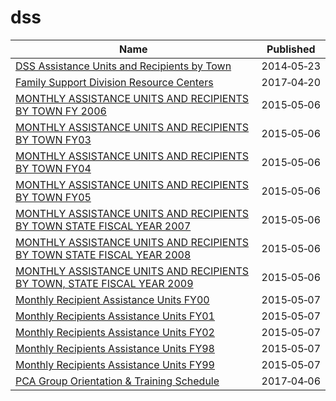 # dss

Name | Published
---- | ---------
[DSS Assistance Units and Recipients by Town](../datasets/3tvg-dry3.md) | 2014&#x2011;05&#x2011;23
[Family Support Division Resource Centers](../datasets/dsx5-5mwh.md) | 2017&#x2011;04&#x2011;20
[MONTHLY ASSISTANCE UNITS AND RECIPIENTS BY TOWN FY 2006](../datasets/73sy-vvz7.md) | 2015&#x2011;05&#x2011;06
[MONTHLY ASSISTANCE UNITS AND RECIPIENTS BY TOWN FY03](../datasets/d2gy-qyu3.md) | 2015&#x2011;05&#x2011;06
[MONTHLY ASSISTANCE UNITS AND RECIPIENTS BY TOWN FY04](../datasets/g9s8-wdcq.md) | 2015&#x2011;05&#x2011;06
[MONTHLY ASSISTANCE UNITS AND RECIPIENTS BY TOWN FY05](../datasets/ffti-3zst.md) | 2015&#x2011;05&#x2011;06
[MONTHLY ASSISTANCE UNITS AND RECIPIENTS BY TOWN STATE FISCAL YEAR 2007](../datasets/yf8e-3hwz.md) | 2015&#x2011;05&#x2011;06
[MONTHLY ASSISTANCE UNITS AND RECIPIENTS BY TOWN STATE FISCAL YEAR 2008](../datasets/c9fg-6zhq.md) | 2015&#x2011;05&#x2011;06
[MONTHLY ASSISTANCE UNITS AND RECIPIENTS BY TOWN, STATE FISCAL YEAR 2009](../datasets/9r6j-9p8n.md) | 2015&#x2011;05&#x2011;06
[Monthly Recipient Assistance Units FY00](../datasets/bkzu-kfvt.md) | 2015&#x2011;05&#x2011;07
[Monthly Recipients Assistance Units FY01](../datasets/6eai-w4xp.md) | 2015&#x2011;05&#x2011;07
[Monthly Recipients Assistance Units FY02](../datasets/8kmg-4n6q.md) | 2015&#x2011;05&#x2011;07
[Monthly Recipients Assistance Units FY98](../datasets/37dh-r83m.md) | 2015&#x2011;05&#x2011;07
[Monthly Recipients Assistance Units FY99](../datasets/tewy-5stv.md) | 2015&#x2011;05&#x2011;07
[PCA Group Orientation & Training Schedule](../datasets/c28j-48tg.md) | 2017&#x2011;04&#x2011;06


